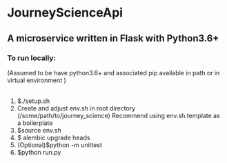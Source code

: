 <h1>JourneyScienceApi</hi>

<h2>A microservice written in Flask with Python3.6+</h2>

<h3>To run locally:</h3>
(Assumed to be have python3.6+ and associated pip available in path or in virtual environment )
<br>
<br>
<ol>
    <li>$./setup.sh</li>
    <li>Create and adjust env.sh in root directory 
    (/some/path/to/journey_science) 
    Recommend using env.sh.template as a boilerplate
    <li>$source env.sh </li>
    <li>$ alembic upgrade heads
    <li>(Optional)$python -m unittest</li>
    <li>$python run.py</li>
</ol>
